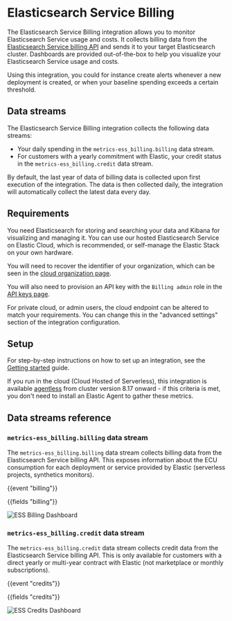 # Elasticsearch Service Billing

The Elasticsearch Service Billing integration allows you to monitor Elasticsearch Service usage and costs. It collects billing data from the [Elasticsearch Service billing API](https://www.elastic.co/guide/en/cloud/current/Billing_Costs_Analysis.html) and sends it to your target Elasticsearch cluster. Dashboards are provided out-of-the-box to help you visualize your Elasticsearch Service usage and costs.

Using this integration, you could for instance create alerts whenever a new deployment is created, or when your baseline spending exceeds a certain threshold.

## Data streams

The Elasticsearch Service Billing integration collects the following data streams:

* Your daily spending in the `metrics-ess_billing.billing` data stream.
* For customers with a yearly commitment with Elastic, your credit status in the `metrics-ess_billing.credit` data stream.

By default, the last year of data of billing data is collected upon first execution of the integration. The data is then collected daily, the integration will automatically collect the latest data every day.

## Requirements

You need Elasticsearch for storing and searching your data and Kibana for visualizing and managing it.
You can use our hosted Elasticsearch Service on Elastic Cloud, which is recommended, or self-manage the Elastic Stack on your own hardware.

You will need to recover the identifier of your organization, which can be seen in the [cloud organization page](https://cloud.elastic.co/account/members).

You will also need to provision an API key with the `Billing admin` role in the [API keys page](https://cloud.elastic.co/account/keys).

For private cloud, or admin users, the cloud endpoint can be altered to match your requirements. You can change this in the "advanced settings" section of the integration configuration.

## Setup

For step-by-step instructions on how to set up an integration, see the
[Getting started](https://www.elastic.co/guide/en/starting-with-the-elasticsearch-platform-and-its-solutions/current/getting-started-observability.html) guide.

If you run in the cloud (Cloud Hosted of Serverless), this integration is available [agentless](https://www.elastic.co/guide/en/serverless/current/security-agentless-integrations.html) from cluster version 8.17 onward - if this criteria is met, you don't need to install an Elastic Agent to gather these metrics.

## Data streams reference

###  `metrics-ess_billing.billing` data stream

The `metrics-ess_billing.billing` data stream collects billing data from the Elasticsearch Service billing API. This exposes information about the ECU consumption for each deployment or service provided by Elastic (serverless projects, synthetics monitors).

{{event "billing"}}

{{fields "billing"}}

![ESS Billing Dashboard](../img/ess_billing-billingdashboard.png)

### `metrics-ess_billing.credit` data stream

The `metrics-ess_billing.credit` data stream collects credit data from the Elasticsearch Service billing API. This is only available for customers with a direct yearly or multi-year contract with Elastic (not marketplace or monthly subscriptions).

{{event "credits"}}

{{fields "credits"}}

![ESS Credits Dashboard](../img/ess_billing-creditsdashboard.png)
